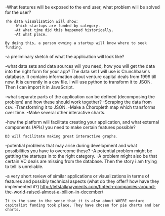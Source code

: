 -What features will be exposed to the end user, what problem will be solved for the user?

	The data visualisation will show:
		-Which startups are funded by category.
		-At what time did this happened historically.
		-At what place.

	By doing this, a person owning a startup will know where to seek funding. 

-a preliminary sketch of what the application will look like?

-what data sets and data sources will you need, how you will get the data into the right form for your app?
	The data set I will use is Crunchbase's database. It contains information about venture capital deals from 1999 till now. It is currently in a csv file. I will use python to transform it to JSON. Then I can import it in JavaScript.

-what separate parts of the application can be defined (decomposing the problem) and how these should work together?
	-Scraping the data from csv.
	-Transforming it to JSON.
	-Make a Choropleth map which transforms over time.
	-Make several other interactive charts.


-how the platform will facilitate creating your application, and what external components (APIs) you need to make certain features possible?

	D3 will facilitate making great interactive graphs.

-potential problems that may arise during development and what possibilities you have to overcome these?
	-A potential problem might be gettting the startups in to the right category.
	-A problem might also be that certain VC deals are missing from the database. Then the story i am trying to tell is unreliable.

-a very short review of similar applications or visualizations in terms of features and possibly technical aspects (what do they offer? how have they implemented it?)
	http://letstalkpayments.com/fintech-companies-around-the-world-raised-almost-a-billion-in-december/

	It is the same in the sense that it is also about WHERE venture capitalist funding took place. They have chosen for pie charts and bar charts.